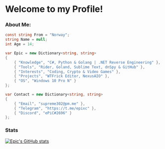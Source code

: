 # Welcome to my Profile!
### About Me:
```csharp
const string From = "Norway";
string Name = null;
int Age = 14;

var Epic = new Dictionary<string, string>
{
    { "Knowledge", "C#, Python & Golang | .NET Reverse Engineering" },
    { "Tools", "Rider, Goland, Sublime Text, dnSpy & GitHub" },
    { "Interests", "Coding, Crypto & Video Games" },
    { "Projects", "WTFrick Editor, NexusAIO" },
    { "OS", "Windows 10 Pro N" }
};

var Contact = new Dictionary<string, string>
{
    { "Email", "supreme302@pm.me" },
    { "Telegram", "https://t.me/epixc" },
    { "Discord", "ePiC#2696" }
};
```
### Stats

[![Epic's GitHub stats](https://github-readme-stats.vercel.app/api?username=ePiC6969)](https://github.com/epic6969/epic6969)
